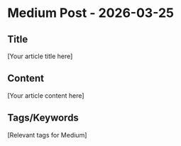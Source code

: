 # Medium Post - 2026-03-25

## Title
[Your article title here]

## Content
[Your article content here]

## Tags/Keywords
[Relevant tags for Medium]
